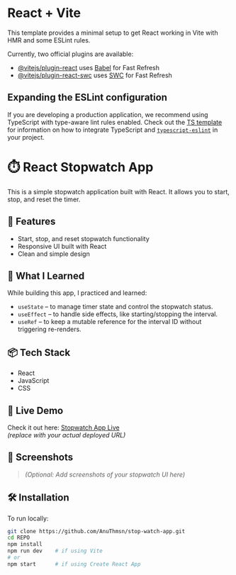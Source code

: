 # React + Vite

This template provides a minimal setup to get React working in Vite with HMR and some ESLint rules.

Currently, two official plugins are available:

- [@vitejs/plugin-react](https://github.com/vitejs/vite-plugin-react/blob/main/packages/plugin-react) uses [Babel](https://babeljs.io/) for Fast Refresh
- [@vitejs/plugin-react-swc](https://github.com/vitejs/vite-plugin-react/blob/main/packages/plugin-react-swc) uses [SWC](https://swc.rs/) for Fast Refresh

## Expanding the ESLint configuration

If you are developing a production application, we recommend using TypeScript with type-aware lint rules enabled. Check out the [TS template](https://github.com/vitejs/vite/tree/main/packages/create-vite/template-react-ts) for information on how to integrate TypeScript and [`typescript-eslint`](https://typescript-eslint.io) in your project.
# ⏱️ React Stopwatch App

This is a simple stopwatch application built with React. It allows you to start, stop, and reset the timer.

## 🚀 Features

- Start, stop, and reset stopwatch functionality
- Responsive UI built with React
- Clean and simple design

## 🧠 What I Learned

While building this app, I practiced and learned:

- `useState` – to manage timer state and control the stopwatch status.
- `useEffect` – to handle side effects, like starting/stopping the interval.
- `useRef` – to keep a mutable reference for the interval ID without triggering re-renders.

## 📦 Tech Stack

- React
- JavaScript
- CSS

## 🔗 Live Demo

Check it out here: [Stopwatch App Live](https://AnuThmsn.github.io/stop-watch-app)  
_(replace with your actual deployed URL)_

## 📸 Screenshots

> *(Optional: Add screenshots of your stopwatch UI here)*

## 🛠️ Installation

To run locally:

```bash
git clone https://github.com/AnuThmsn/stop-watch-app.git
cd REPO
npm install
npm run dev    # if using Vite
# or
npm start      # if using Create React App
